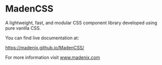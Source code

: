# MadenCSS
A lightweight, fast, and modular CSS component library developed using pure vanilla CSS.

You can find live documentation at:

https://madenix.github.io/MadenCSS/

For more information visit www.madenix.com
